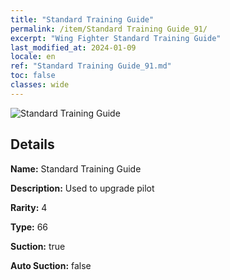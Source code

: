```yaml
---
title: "Standard Training Guide"
permalink: /item/Standard Training Guide_91/
excerpt: "Wing Fighter Standard Training Guide"
last_modified_at: 2024-01-09
locale: en
ref: "Standard Training Guide_91.md"
toc: false
classes: wide
---
```



 ![Standard Training Guide](/images/item/Standard_Training_Guide_p.png)



## Details

 **Name:** Standard Training Guide 

 **Description:** Used to upgrade pilot

 **Rarity:** 4 

 **Type:** 66 

 **Suction:** true 

 **Auto Suction:** false 


